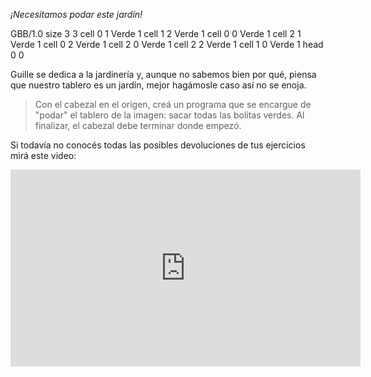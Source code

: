 _¡Necesitamos podar este jardín!_

<gs-board>
  GBB/1.0
    size 3 3
    cell 0 1 Verde 1
    cell 1 2 Verde 1
    cell 0 0 Verde 1
    cell 2 1 Verde 1
    cell 0 2 Verde 1
    cell 2 0 Verde 1
    cell 2 2 Verde 1
    cell 1 0 Verde 1
    head 0 0
</gs-board>

Guille se dedica a la jardinería y, aunque no sabemos bien por qué, piensa que nuestro tablero es un jardín, mejor hagámosle caso así no se enoja.

> Con el cabezal en el origen, creá un programa que se encargue de "podar" el tablero de la imagen: sacar todas las bolitas verdes. Al finalizar, el cabezal debe terminar donde empezó.

Si todavía no conocés todas las posibles devoluciones de tus ejercicios mirá este video:

<iframe width="560" height="315" src="https://www.youtube.com/embed/Bxw7Ft9gIfI" title="YouTube video player" frameborder="0" allow="accelerometer; autoplay; clipboard-write; encrypted-media; gyroscope; picture-in-picture" allowfullscreen></iframe>